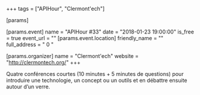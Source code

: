 +++
tags = ["APIHour", "Clermont'ech"]

[params]

[params.event]
name = "APIHour #33"
date = "2018-01-23 19:00:00"
is_free = true
event_url = ""
[params.event.location]
friendly_name = ""
full_address = " 0 "

[params.organizer]
name = "Clermont'ech"
website = "http://clermontech.org/"
+++

Quatre conférences courtes (10 minutes + 5 minutes de questions) pour introduire une technologie, un concept ou un outils et en débattre ensuite autour d’un verre.